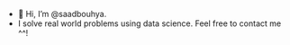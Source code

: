 - 👋 Hi, I’m @saadbouhya.
- I solve real world problems using data science. Feel free to contact me ^^!

<!---
saadbouhya/saadbouhya is a ✨ special ✨ repository because its `README.md` (this file) appears on your GitHub profile.
You can click the Preview link to take a look at your changes.
--->
